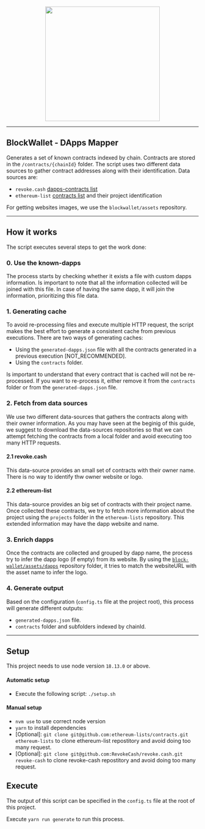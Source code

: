 <br /> 
<p align="center">
  <a href="https://blockwallet.io">
    <picture>
      <source media="(prefers-color-scheme: dark)" srcset="https://user-images.githubusercontent.com/11839151/188500975-8cd95d07-c419-48aa-bb85-4200a6526f68.svg" />
      <source media="(prefers-color-scheme: light)" srcset="https://blockwallet.io/static/images/logo-blockwallet-black.svg" />
      <img src="[https://blockwallet.io/static/images/logo-medium.svg](https://user-images.githubusercontent.com/11839151/188500975-8cd95d07-c419-48aa-bb85-4200a6526f68.svg)" width="300" />
    </picture>
  </a>
</p>

<hr />

## BlockWallet - DApps Mapper

Generates a set of known contracts indexed by chain. Contracts are stored in the `/contracts/{chainId}` folder. The script uses two different data sources to gather contract addresses along with their identification. Data sources are:

- `revoke.cash` [dapps-contracts list](https://github.com/RevokeCash/revoke.cash/tree/master/public/dapp-contract-list)
- `ethereum-list` [contracts list](https://github.com/ethereum-lists/contracts) and their project identification

For getting websites images, we use the `blockwallet/assets` repository.

---

## How it works

The script executes several steps to get the work done:

### 0. Use the known-dapps

The process starts by checking whether it exists a file with custom dapps information. Is important to note that all the information collected will be joined with this file. In case of having the same dapp, it will join the information, prioritizing this file data.

### 1. Generating cache

To avoid re-processing files and execute multiple HTTP request, the script makes the best effort to generate a consistent cache from previous executions. There are two ways of generating caches:

- Using the `generated-dapps.json` file with all the contracts generated in a previous execution [NOT_RECOMMENDED].
- Using the `contracts` folder.

Is important to understand that every contract that is cached will not be re-processed. If you want to re-process it, either remove it from the `contracts` folder or from the `generated-dapps.json` file.

### 2. Fetch from data sources

We use two different data-sources that gathers the contracts along with their owner information. As you may have seen at the beginig of this guide, we suggest to download the data-sources repositories so that we can attempt fetching the contracts from a local folder and avoid executing too many HTTP requests.

#### 2.1 revoke.cash

This data-source provides an small set of contracts with their owner name. There is no way to identify thw owner website or logo.

#### 2.2 ethereum-list

This data-source provides an big set of contracts with their project name. Once collected these contracts, we try to fetch more information about the project using the `projects` folder in the `ethereum-lists` repository. This extended information may have the dapp website and name.

### 3. Enrich dapps

Once the contracts are collected and grouped by dapp name, the process try to infer the dapp logo (if empty) from its website. By using the [`block-wallet/assets/dapps`](https://github.com/block-wallet/assets/tree/master/dapps/) repository folder, it tries to match the websiteURL with the asset name to infer the logo.

### 4. Generate output

Based on the configuration (`config.ts` file at the project root), this process will generate different outputs:

- `generated-dapps.json` file.
- `contracts` folder and subfolders indexed by chainId.

---

## Setup

This project needs to use node version `18.13.0` or above.

#### Automatic setup

- Execute the following script: `./setup.sh`

#### Manual setup

- `nvm use` to use correct node version
- `yarn` to install dependencies
- [Optional]: `git clone git@github.com:ethereum-lists/contracts.git ethereum-lists` to clone ethereum-list repostitory and avoid doing too many request.
- [Optional]: `git clone git@github.com:RevokeCash/revoke.cash.git revoke-cash` to clone revoke-cash repostitory and avoid doing too many request.

## Execute

The output of this script can be specified in the `config.ts` file at the root of this project.

Execute `yarn run generate` to run this process.
